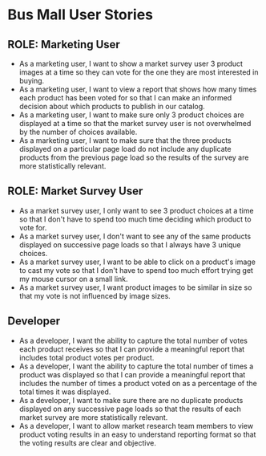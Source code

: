 # Bus Mall User Stories

## ROLE: Marketing User
- As a marketing user, I want to show a market survey user 3 product images at a time so they can vote for the one they are most interested in buying.
- As a marketing user, I want to view a report that shows how many times each product has been voted for so that I can make an informed decision about which products to publish in our catalog.
- As a marketing user, I want to make sure only 3 product choices are displayed at a time so that the market survey user is not overwhelmed by the number of choices available.
- As a marketing user, I want to make sure that the three products displayed on a particular page load do not include any duplicate products from the previous page load so the results of the survey are more statistically relevant.

## ROLE: Market Survey User
- As a market survey user, I only want to see 3 product choices at a time so that I don't have to spend too much time deciding which product to vote for.
- As a market survey user, I don't want to see any of the same products displayed on successive page loads so that I always have 3 unique choices.
- As a market survey user, I want to be able to click on a product's image to cast my vote so that I don't have to spend too much effort trying get my mouse cursor on a small link.
- As a market survey user, I want product images to be similar in size so that my vote is not influenced by image sizes.

## Developer
- As a developer, I want the ability to capture the total number of votes each product receives so that I can provide a meaningful report that includes total product votes per product.
- As a developer, I want the ability to capture the total number of times a product was displayed so that I can provide a meaningful report that includes the number of times a product voted on as a percentage of the total times it was displayed.
- As a developer, I want to make sure there are no duplicate products displayed on any successive page loads so that the results of each market survey are more statistically relevant.
- As a developer, I want to allow market research team members to view product voting results in an easy to understand reporting format so that the voting results are clear and objective.